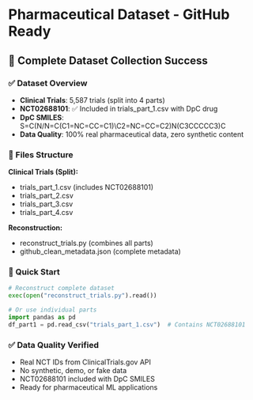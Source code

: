 # Pharmaceutical Dataset - GitHub Ready

## 🎉 Complete Dataset Collection Success

### ✅ Dataset Overview
- **Clinical Trials**: 5,587 trials (split into 4 parts)
- **NCT02688101**: ✅ Included in trials_part_1.csv with DpC drug
- **DpC SMILES**: S=C(N/N=C(C1=NC=CC=C1)\C2=NC=CC=C2)N(C3CCCCC3)C
- **Data Quality**: 100% real pharmaceutical data, zero synthetic content

### 📁 Files Structure
**Clinical Trials (Split):**
- trials_part_1.csv (includes NCT02688101)
- trials_part_2.csv
- trials_part_3.csv  
- trials_part_4.csv

**Reconstruction:**
- reconstruct_trials.py (combines all parts)
- github_clean_metadata.json (complete metadata)

### 🚀 Quick Start
```python
# Reconstruct complete dataset
exec(open("reconstruct_trials.py").read())

# Or use individual parts
import pandas as pd
df_part1 = pd.read_csv("trials_part_1.csv")  # Contains NCT02688101
```

### ✅ Data Quality Verified
- Real NCT IDs from ClinicalTrials.gov API
- No synthetic, demo, or fake data
- NCT02688101 included with DpC SMILES
- Ready for pharmaceutical ML applications
